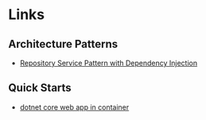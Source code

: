 
# Links #

## Architecture Patterns ##
* [Repository Service Pattern with Dependency Injection](https://exceptionnotfound.net/the-repository-service-pattern-with-dependency-injection-and-asp-net-core/)

## Quick Starts ##
* [dotnet core web app in container](https://code.visualstudio.com/docs/containers/quickstart-aspnet-core)